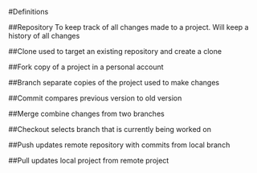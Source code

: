#Definitions

##Repository
To keep track of all changes made to a project. Will keep a history of all changes

##Clone
used to target an existing repository and create a clone

##Fork
copy of a project in a personal account

##Branch
separate copies of the project used to make changes

##Commit
compares previous version to old version

##Merge
combine changes from two branches

##Checkout
selects branch that is currently being worked on

##Push
updates remote repository with commits from local branch

##Pull
updates local project from remote project
